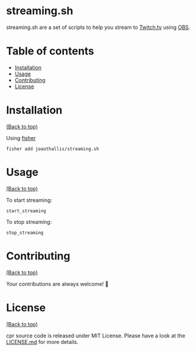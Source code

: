 # streaming.sh

streaming.sh are a set of scripts to help you stream to [Twitch.tv](https://twitch.tv) using [OBS](https://obsproject.com/).

# Table of contents

- [Installation](#installation)
- [Usage](#usage)
- [Contributing](#contributing)
- [License](#license)

# Installation

[(Back to top)](#table-of-contents)

Using [fisher](https://github.com/jorgebucaran/fisher)

```fish
fisher add joaothallis/streaming.sh
```

# Usage

[(Back to top)](#table-of-contents)

To start streaming:

```fish
start_streaming
```

To stop streaming:

```fish
stop_streaming
```

# Contributing

[(Back to top)](#table-of-contents)

Your contributions are always welcome! :tada:

# License

[(Back to top)](#table-of-contents)

cpr source code is released under MIT License. Please have a look at the [LICENSE.md](LICENSE.md) for more details.